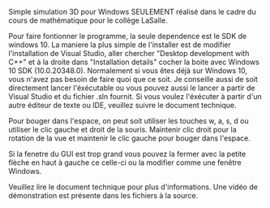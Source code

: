 Simple simulation 3D pour Windows SEULEMENT réalisé dans le cadre du cours de mathématique pour le collège LaSalle.

Pour faire fontionner le programme, la seule dependence est le SDK de windows 10. La maniere la plus simple de l'installer
est de modifier l'installation de Visual Studio, aller chercher "Desktop development with C++" et à la droite dans "Installation details"
cocher la boite avec Windows 10 SDK (10.0.20348.0). Normalement si vous êtes déjà sur Windows 10, vous n'avez pas besoin de faire quoi que ce soit.
Je conseille aussi de soit directement lancer l'éxécutable ou vous pouvez aussi le lancer a partir de Visual Studio et du fichier .sln fournit.
Si vous voulez l'éxécuter à partir d'un autre éditeur de texte ou IDE, veuillez suivre le document technique.

Pour bouger dans l'espace, on peut soit utiliser les touches w, a, s, d ou utiliser le clic gauche et droit de la souris.
Maintenir clic droit pour la rotation de la vue et maintenir le clic gauche pour bouger dans l'espace.

Si la fenetre du GUI est trop grand vous pouvez la fermer avec la petite flèche en haut à gauche ce celle-ci
ou la modifier comme une fenêtre Windows.

Veuillez lire le document technique pour plus d'informations.
Une vidéo de démonstration est présente dans les fichiers à la source.